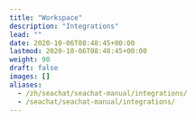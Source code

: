 ```yaml
---
title: "Workspace"
description: "Integrations"
lead: ""
date: 2020-10-06T08:48:45+00:00
lastmod: 2020-10-06T08:48:45+00:00
weight: 90
draft: false
images: []
aliases: 
  - /zh/seachat/seachat-manual/integrations/
  - /seachat/seachat-manual/integrations/
---
```

  